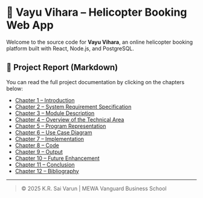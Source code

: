 # 🚁 Vayu Vihara – Helicopter Booking Web App

Welcome to the source code for **Vayu Vihara**, an online helicopter booking platform built with React, Node.js, and PostgreSQL.

## 📄 Project Report (Markdown)

You can read the full project documentation by clicking on the chapters below:

- [Chapter 1 – Introduction](./docs/01_I_NTRODUCTION.md)
- [Chapter 2 – System Requirement Specification](./docs/02_SYSTEM_REQUIREMENT_SPECIFICATION.md)
- [Chapter 3 – Module Description](./docs/03_MODULE_DESCRIPTION.md)
- [Chapter 4 – Overview of the Technical Area](./docs/04_OVER_OF_THE_TECHNICAL_AREA.md)
- [Chapter 5 – Program Representation](./docs/05_PROGRAM_REPRESENTATION.md)
- [Chapter 6 – Use Case Diagram](./docs/06_USE_CASE_DIAGRAM.md)
- [Chapter 7 – Implementation](./docs/07_IMPLEMENTATION.md)
- [Chapter 8 – Code](./docs/08_CODE.md)
- [Chapter 9 – Output](./docs/09_OUTPUT.md)
- [Chapter 10 – Future Enhancement](./docs/10_FUTURE_ENHANCEMENT.md)
- [Chapter 11 – Conclusion](./docs/11_1_CONCLUSION.md)
- [Chapter 12 – Bibliography](./docs/12_BIBLIOGRAPHY.md)

---

> © 2025 K.R. Sai Varun | MEWA Vanguard Business School
